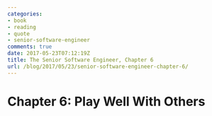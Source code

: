 ```yaml
---
categories:
- book
- reading
- quote
- senior-software-engineer
comments: true
date: 2017-05-23T07:12:19Z
title: The Senior Software Engineer, Chapter 6
url: /blog/2017/05/23/senior-software-engineer-chapter-6/
---
```


# Chapter 6: Play Well With Others

